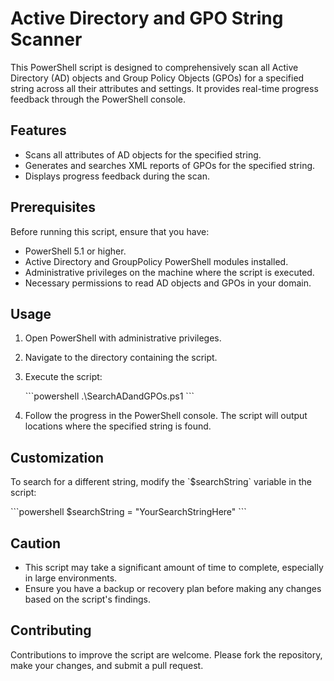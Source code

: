 # Active Directory and GPO String Scanner

This PowerShell script is designed to comprehensively scan all Active Directory (AD) objects and Group Policy Objects (GPOs) for a specified string across all their attributes and settings. It provides real-time progress feedback through the PowerShell console.

## Features

- Scans all attributes of AD objects for the specified string.
- Generates and searches XML reports of GPOs for the specified string.
- Displays progress feedback during the scan.

## Prerequisites

Before running this script, ensure that you have:

- PowerShell 5.1 or higher.
- Active Directory and GroupPolicy PowerShell modules installed.
- Administrative privileges on the machine where the script is executed.
- Necessary permissions to read AD objects and GPOs in your domain.

## Usage

1. Open PowerShell with administrative privileges.
2. Navigate to the directory containing the script.
3. Execute the script:

    \`\`\`powershell
    .\\SearchADandGPOs.ps1
    \`\`\`

4. Follow the progress in the PowerShell console. The script will output locations where the specified string is found.

## Customization

To search for a different string, modify the \`$searchString\` variable in the script:

\`\`\`powershell
$searchString = "YourSearchStringHere"
\`\`\`

## Caution

- This script may take a significant amount of time to complete, especially in large environments.
- Ensure you have a backup or recovery plan before making any changes based on the script's findings.

## Contributing

Contributions to improve the script are welcome. Please fork the repository, make your changes, and submit a pull request.

